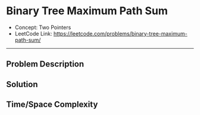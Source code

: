# Binary Tree Maximum Path Sum

- Concept: Two Pointers
- LeetCode Link: https://leetcode.com/problems/binary-tree-maximum-path-sum/

---

## Problem Description

## Solution

## Time/Space Complexity

